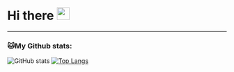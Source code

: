 # Hi there <img src="https://github.com/TheDudeThatCode/TheDudeThatCode/blob/master/Assets/Hi.gif" width="29px">

---
### 🐱My Github stats:
![GitHub stats](https://github-readme-stats.vercel.app/api?username=jarrekk&show_icons=true&title_color=ffc857&icon_color=8ac926&text_color=daf7dc&bg_color=151515&hide=["stars"])
[![Top Langs](https://github-readme-stats.vercel.app/api/top-langs/?username=jarrekk&layout=compact&text_color=daf7dc&bg_color=151515)](https://github.com/anuraghazra/github-readme-stats)

